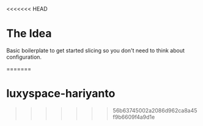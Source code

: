 <<<<<<< HEAD
# The Idea

Basic boilerplate to get started slicing so you don't need to think about configuration.

=======
# luxyspace-hariyanto
>>>>>>> 56b63745002a2086d962ca8a45f9b6609f4a9d1e
